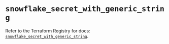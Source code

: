 # `snowflake_secret_with_generic_string`

Refer to the Terraform Registry for docs: [`snowflake_secret_with_generic_string`](https://registry.terraform.io/providers/snowflake-labs/snowflake/0.99.0/docs/resources/secret_with_generic_string).
